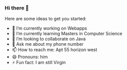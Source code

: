 ### Hi there 👋


Here are some ideas to get you started:

- 🔭 I’m currently working on Webapps
- 🌱 I’m currently learning Masters in Computer Science
- 👯 I’m looking to collaborate on Java
- 💬 Ask me about my phone number
- 📫 How to reach me: Apt 55 horizon west
- 😄 Pronouns: him
- ⚡ Fun fact: I am still Virgin

